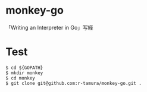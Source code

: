 # monkey-go
「Writing an Interpreter in Go」写経

# Test
```
$ cd ${GOPATH}
$ mkdir monkey
$ cd monkey
$ git clone git@github.com:r-tamura/monkey-go.git .
```